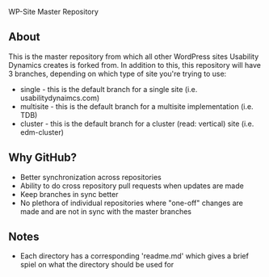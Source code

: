 WP-Site Master Repository

## About

This is the master repository from which all other WordPress sites Usability Dynamics creates is forked from. In
addition to this, this repository will have 3 branches, depending on which type of site you're trying to use:

* single - this is the default branch for a single site (i.e. usabilitydynaimcs.com)
* multisite - this is the default branch for a multisite implementation (i.e. TDB)
* cluster - this is the default branch for a cluster (read: vertical) site (i.e. edm-cluster)

## Why GitHub?

* Better synchronization across repositories
* Ability to do cross repository pull requests when updates are made
* Keep branches in sync better
* No plethora of individual repositories where "one-off" changes are made and are not in sync with the master branches

## Notes

* Each directory has a corresponding 'readme.md' which gives a brief spiel on what the directory should be used for
